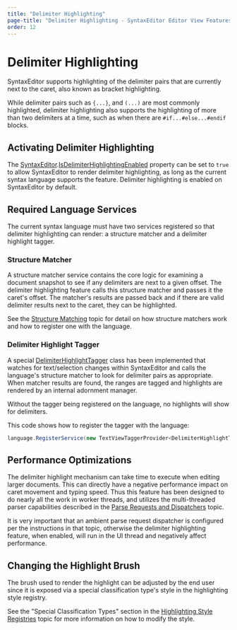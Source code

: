 ```yaml
---
title: "Delimiter Highlighting"
page-title: "Delimiter Highlighting - SyntaxEditor Editor View Features"
order: 12
---
```

# Delimiter Highlighting

SyntaxEditor supports highlighting of the delimiter pairs that are currently next to the caret, also known as bracket highlighting.

While delimiter pairs such as `{...}`, and `(...)` are most commonly highlighted, delimiter highlighting also supports the highlighting of more than two delimiters at a time, such as when there are `#if...#else...#endif` blocks.

## Activating Delimiter Highlighting

The [SyntaxEditor](xref:ActiproSoftware.UI.WinForms.Controls.SyntaxEditor.SyntaxEditor).[IsDelimiterHighlightingEnabled](xref:ActiproSoftware.UI.WinForms.Controls.SyntaxEditor.SyntaxEditor.IsDelimiterHighlightingEnabled) property can be set to `true` to allow SyntaxEditor to render delimiter highlighting, as long as the current syntax language supports the feature.  Delimiter highlighting is enabled on SyntaxEditor by default.

## Required Language Services

The current syntax language must have two services registered so that delimiter highlighting can render: a structure matcher and a delimiter highlight tagger.

### Structure Matcher

A structure matcher service contains the core logic for examining a document snapshot to see if any delimiters are next to a given offset.  The delimiter highlighting feature calls this structure matcher and passes it the caret's offset.  The matcher's results are passed back and if there are valid delimiter results next to the caret, they can be highlighted.

See the [Structure Matching](../../text-parsing/advanced-text/structure-matching.md) topic for detail on how structure matchers work and how to register one with the language.

### Delimiter Highlight Tagger

A special [DelimiterHighlightTagger](xref:ActiproSoftware.Text.Tagging.Implementation.DelimiterHighlightTagger) class has been implemented that watches for text/selection changes within SyntaxEditor and calls the language's structure matcher to look for delimiter pairs as appropriate.  When matcher results are found, the ranges are tagged and highlights are rendered by an internal adornment manager.

Without the tagger being registered on the language, no highlights will show for delimiters.

This code shows how to register the tagger with the language:

```csharp
language.RegisterService(new TextViewTaggerProvider<DelimiterHighlightTagger>(typeof(DelimiterHighlightTagger)));
```

## Performance Optimizations

The delimiter highlight mechanism can take time to execute when editing larger documents.  This can directly have a negative performance impact on caret movement and typing speed.  Thus this feature has been designed to do nearly all the work in worker threads, and utilizes the multi-threaded parser capabilities described in the [Parse Requests and Dispatchers](../../text-parsing/parsing/parse-requests-and-dispatchers.md) topic.

It is very important that an ambient parse request dispatcher is configured per the instructions in that topic, otherwise the delimiter highlighting feature, when enabled, will run in the UI thread and negatively affect performance.

## Changing the Highlight Brush

The brush used to render the highlight can be adjusted by the end user since it is exposed via a special classification type's style in the highlighting style registry.

See the "Special Classification Types" section in the [Highlighting Style Registries](../styles/highlighting-style-registries.md) topic for more information on how to modify the style.
